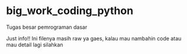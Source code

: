 # big_work_coding_python
Tugas besar pemrograman dasar

Just info!!
Ini filenya masih raw ya gaes, kalau mau nambahin code atau mau detail lagi silahkan
